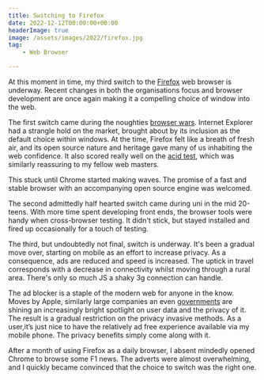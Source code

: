 ```yaml
---
title: Switching to Firefox
date: 2022-12-12T00:00:00+00:00
headerImage: true
image: /assets/images/2022/firefox.jpg
tag: 
    - Web Browser

---
```


At this moment in time, my third switch to the [Firefox](https://www.mozilla.org/en-GB/firefox/new/) web browser is underway. Recent changes in both the organisations focus and browser development are once again making it a compelling choice of window into the web.

The first switch came during the noughties [browser wars](https://en.wikipedia.org/wiki/Browser_wars#Second_Browser_War_(2004%E2%80%932017)). Internet Explorer had a strangle hold on the market, brought about by its inclusion as the default choice within windows. At the time, Firefox felt like a breath of fresh air, and its open source nature and heritage gave many of us inhabiting the web confidence. It also scored really well on the [acid test](https://www.acidtests.org/), which was similarly reassuring to my fellow web masters.

This stuck until Chrome started making waves. The promise of a fast and stable browser with an accompanying open source engine was welcomed. 

The second admittedly half hearted switch came during uni in the mid 20-teens. With more time spent developing front ends, the browser tools were handy when cross-browser testing. It didn't stick, but stayed installed and fired up occasionally for a touch of testing. 

The third, but undoubtedly not final, switch is underway. It's been a gradual move over, starting on mobile as an effort to increase privacy. As a consequence, ads are reduced and speed is increased. The uptick in travel corresponds with a decrease in connectivity whilst moving through a rural area. There's only so much JS a shaky 3g connection can handle.

The ad blocker is a staple of the modern web for anyone in the know. Moves by Apple, similarly large companies an even [governments](https://pluralistic.net/2022/12/07/luck-of-the-irish/#schrems-revenge) are shining an increasingly bright spotlight on user data and the privacy of it. The result is a gradual restriction on the privacy invasive methods. As a user,it’s just nice to have the relatively ad free experience available via my mobile phone. The privacy benefits simply come along with it.

After a month of using Firefox as a daily browser, I absent mindedly opened Chrome to browse some F1 news. The adverts were almost overwhelming, and I quickly became convinced that the choice to switch was the right one.
